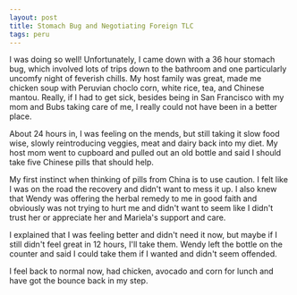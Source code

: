 ```yaml
---
layout: post
title: Stomach Bug and Negotiating Foreign TLC
tags: peru
---
```

I was doing so well! Unfortunately, I came down with a 36 hour stomach bug, which involved lots of trips down to the bathroom and one particularly uncomfy night of feverish chills. My host family was great, made me chicken soup with Peruvian choclo corn, white rice, tea, and Chinese mantou. Really, if I had to get sick, besides being in San Francisco with my mom and Bubs taking care of me, I really could not have been in a better place.

About 24 hours in, I was feeling on the mends, but still taking it slow food wise, slowly reintroducing veggies, meat and dairy back into my diet. My host mom went to cupboard and pulled out an old bottle and said I should take five Chinese pills that should help. 

My first instinct when thinking of pills from China is to use caution. I felt like I was on the road the recovery and didn't want to mess it up. I also knew that Wendy was offering the herbal remedy to me in good faith and obviously was not trying to hurt me and didn't want to seem like I didn't trust her or appreciate her and Mariela's support and care. 

I explained that I was feeling better and didn't need it now, but maybe if I still didn't feel great in 12 hours, I'll take them. Wendy left the bottle on the counter and said I could take them if I wanted and didn't seem offended.

I feel back to normal now, had chicken, avocado and corn for lunch and have got the bounce back in my step.
